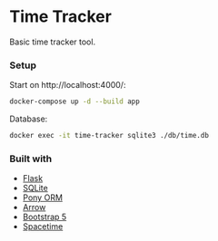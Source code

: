# Time Tracker

Basic time tracker tool.  

### Setup

Start on http://localhost:4000/:
```bash
docker-compose up -d --build app
```

Database:
```bash
docker exec -it time-tracker sqlite3 ./db/time.db
```

### Built with

- [Flask](https://flask.palletsprojects.com/en/2.0.x/)
- [SQLite](https://sqlite.org/index.html)
- [Pony ORM](https://ponyorm.org/)
- [Arrow](https://arrow.readthedocs.io/en/latest/)
- [Bootstrap 5](https://getbootstrap.com/)
- [Spacetime](https://spacetime.how/)
